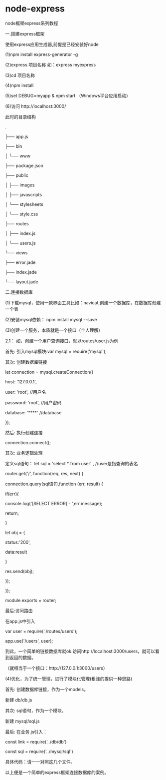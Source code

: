 # node-express
node框架express系列教程
<p>一.搭建express框架</p>
   <p>使用express应用生成器,前提是已经安装好node</p>
   <p>(1)npm install express-generator -g</p>
   <p>(2)express 项目名称 如：express myexpress</p>
   <p>(3)cd 项目名称</p>
   <p>(4)npm install</p>
   <p>(5)set DEBUG=myapp & npm start （Windows平台应用启动）</p>
   <p>(6)访问 http://localhost:3000/ </p>
   <p>此时的目录结构</p>
	<p>   	.
	<p>├── app.js</p>
	<p>├── bin</p>
	<p>│   └── www</p>
	<p>├── package.json</p>
	<p>├── public</p>
	<p>│   ├── images</p>
	<p>│   ├── javascripts</p>
	<p>│   └── stylesheets</p>
	<p>│       └── style.css</p>
	<p>├── routes</p>
	<p>│   ├── index.js</p>
	<p>│   └── users.js</p>
	<p>└── views</p>
	   <p>├── error.jade</p>
	   <p>├── index.jade</p>
	    <p>└── layout.jade</p>
<p>二.连接数据库</p>
   <p>(1)下载mysql，使用一款界面工具比如：navicat,创建一个数据库，在数据库创建一个表</p>
   <p>(2)安装mysql依赖： npm install mysql --save</p>
   <p>(3)创建一个服务，本质就是一个接口（个人理解）</p>
      	<p>2.1： 如，创建一个用户查询接口，就以routes/user.js为例</p>
      	<p>首先: 引入mysql模块:var mysql = require('mysql');</p>
      	<p>其次: 创建数据库链接</p>
      		<p>let connection = mysql.createConnection({</p>
			<p>	host: '127.0.0.1',</p>
			<p>	user: 'root',  //用户名</p>
			<p>	password: 'root', //用户密码</p>
			<p>	database: '****' //database</p>
			<p>});
		<p>然后: 执行创建连接 </p>
			<p>connection.connect();</p>
		<p>其次: 业务逻辑处理</p>
			  <p>定义sql语句： let sql = 'select * from user' , //user是指查询的表名</p>
			  <p>router.get('/', function(req, res, next) {</p>
				<p>connection.query(sql语句,function (err, result) {</p>
				       <p> if(err){</p>
				         <p> console.log('[SELECT ERROR] - ',err.message);</p>
				         <p> return;</p>
				        <p>}</p>
				        <p>let obj = {</p>
				        	<p>status:'200',</p>
				        	<p>data:result</p>
				        <p>}</p>
				        <p>res.send(obj);</p>
					<p>});</p>
				<p>});</p>
				<p>module.exports = router;</p>
		<p>最后:访问路由</p>
			<p>在app.js中引入</p>
			<p>var user = require('./routes/users');</p>
			<p>app.use('/users', user);</p>
	<p>到此，一个简单的链接数据库就ok.访问http://localhost:3000/users，就可以看到返回的数据。</p>
	<p>（就相当于一个接口：http://127.0.0.1:3000/users）</p>
	<p>(4)优化，为了统一管理，进行了模块化管理(粗浅的提供一种思路)</p>
	   <p>首先: 创建数据库链接，作为一个models。</p>
	       	<p> 新建 db/db.js</p>
	   <p>其次: sql语句，作为一个模块。</p>
	        <p> 新建 mysql/sql.js</p>
	   <p>最后: 在业务.js引入：</p>
	   		<p>const link = require('../db/db')</p>
			<p>const sql = require('../mysql/sql')</p>
			<p>具体代码：请一一对照这几个文件。</p>
	<p>以上便是一个简单的express框架连接数据库的案例。</p>




